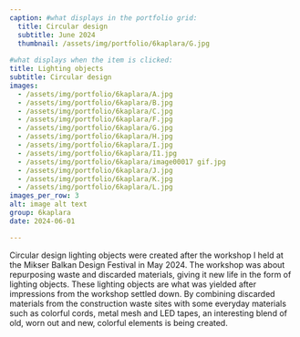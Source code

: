 ```yaml
---
caption: #what displays in the portfolio grid:
  title: Circular design
  subtitle: June 2024
  thumbnail: /assets/img/portfolio/6kaplara/G.jpg
  
#what displays when the item is clicked:
title: Lighting objects
subtitle: Circular design
images: 
  - /assets/img/portfolio/6kaplara/A.jpg
  - /assets/img/portfolio/6kaplara/B.jpg
  - /assets/img/portfolio/6kaplara/C.jpg
  - /assets/img/portfolio/6kaplara/F.jpg
  - /assets/img/portfolio/6kaplara/G.jpg
  - /assets/img/portfolio/6kaplara/H.jpg
  - /assets/img/portfolio/6kaplara/I.jpg
  - /assets/img/portfolio/6kaplara/I1.jpg
  - /assets/img/portfolio/6kaplara/image00017 gif.jpg
  - /assets/img/portfolio/6kaplara/J.jpg
  - /assets/img/portfolio/6kaplara/K.jpg
  - /assets/img/portfolio/6kaplara/L.jpg
images_per_row: 3
alt: image alt text
group: 6kaplara
date: 2024-06-01

---
```

Circular design lighting objects were created after the workshop I held at the Mikser Balkan Design Festival in May 2024. The workshop was about repurposing waste and discarded materials, giving it new life in the form of lighting objects. These lighting objects are what was yielded after impressions from the workshop settled down. By combining discarded materials from the construction waste sites with some everyday materials such as colorful cords, metal mesh and LED tapes, an interesting blend of old, worn out and new, colorful elements is being created.
